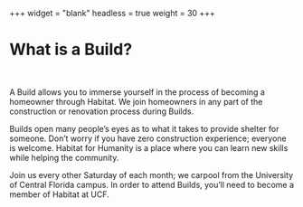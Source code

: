 +++
widget = "blank"
headless = true
weight = 30
+++
<html>
<body>
    <div>
      <div>
        <h1>
          What is a Build?
        </h1>
      </div>
      <br />
      <div class="info">
        <p>
          A Build allows you to immerse yourself in the process of becoming a homeowner through Habitat. We join homeowners in any part of the construction or renovation process during Builds.</p>
        <p>
          Builds open many people’s eyes as to what it takes to provide shelter for someone. Don’t worry if you have zero construction experience; everyone is welcome. Habitat for Humanity is a place where you can learn new skills while helping the community.</p>
         <p>
          Join us every other Saturday of each month; we carpool from the University of Central Florida campus. In order to attend Builds, you’ll need to become a member of Habitat at UCF.</p>
        <br />
    </div>
    <br />
  </div>
</body>
</html>

